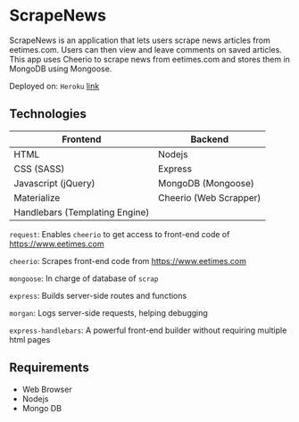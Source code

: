 # ScrapeNews

ScrapeNews is an application that lets users scrape news articles from eetimes.com. Users can then view and leave comments on saved articles. This app uses Cheerio to scrape news from eetimes.com and stores them in MongoDB using Mongoose.

Deployed on: `Heroku` [link](https://lit-basin-49640.herokuapp.com/)

## Technologies

| Frontend  | Backend |
| ------------- | ------------- |
| HTML | Nodejs |
| CSS (SASS) | Express |
| Javascript (jQuery) | MongoDB (Mongoose)|
| Materialize | Cheerio (Web Scrapper) |
|Handlebars (Templating Engine)|


`request`: Enables `cheerio` to get access to front-end code of https://www.eetimes.com

`cheerio`: Scrapes front-end code from https://www.eetimes.com

`mongoose`: In charge of database of `scrap`

`express`: Builds server-side routes and functions

`morgan`: Logs server-side requests, helping debugging

`express-handlebars`: A powerful front-end builder without requiring multiple html pages


## Requirements
- Web Browser
- Nodejs
- Mongo DB

